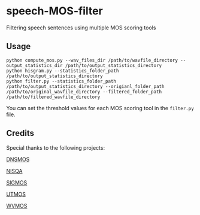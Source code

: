 # speech-MOS-filter
Filtering speech sentences using multiple MOS scoring tools

## Usage

```
python compute_mos.py --wav_files_dir /path/to/wavfile_directory --output_statistics_dir /path/to/output_statistics_directory
python hisgram.py --statistics_folder_path /path/to/output_statistics_directory
python filter.py --statistics_folder_path /path/to/output_statistics_directory --origianl_folder_path /path/to/original_wavfile_directory --filtered_folder_path /path/to/filtered_wavfile_directory
```
You can set the threshold values for each MOS scoring tool in the `filter.py` file.

## Credits

Special thanks to the following projects:

[DNSMOS](https://github.com/microsoft/DNS-Challenge/tree/master/DNSMOS)

[NISQA](https://github.com/gabrielmittag/NISQA)

[SIGMOS](https://github.com/microsoft/SIG-Challenge/tree/main/ICASSP2024/sigmos)

[UTMOS](https://github.com/sarulab-speech/UTMOS22)

[WVMOS](https://github.com/AndreevP/wvmos)

